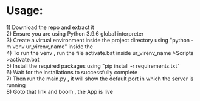 <h1>Usage:</h1>
1) Download the repo and extract it<br>
2) Ensure you are using Python 3.9.6 global interpreter<br>
3) Create a virtual environment inside the project directory using "python -m venv ur_virenv_name" inside the <br>
4) To run the venv , run the file activate.bat inside ur_virenv_name >Scripts >activate.bat<br>
5) Install the required packages using  "pip install -r requirements.txt"<br>
6) Wait for the installations to successfully complete<br>
7) Then run the main.py , it will show the default port in which the server is running<br>
8) Goto that link and boom , the App is live<br>


